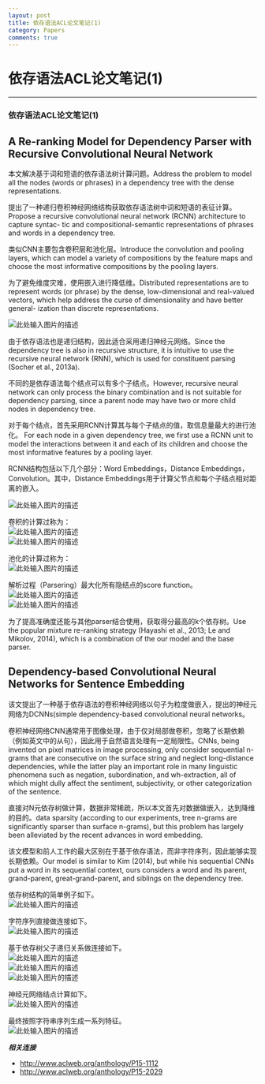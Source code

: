 ```yaml
---
layout: post
title: 依存语法ACL论文笔记(1)
category: Papers
comments: true
---
```


# 依存语法ACL论文笔记(1)

------

### 依存语法ACL论文笔记(1)

## **A Re-ranking Model for Dependency Parser with Recursive Convolutional Neural Network**

本文解决基于词和短语的依存语法树计算问题。Address the problem to model all the nodes (words or phrases) in a dependency tree with the dense representations.

提出了一种递归卷积神经网络结构获取依存语法树中词和短语的表征计算。Propose a recursive convolutional neural network (RCNN) architecture to capture syntac- tic and compositional-semantic representations of phrases and words in a dependency tree.

类似CNN主要包含卷积层和池化层。Introduce the convolution and pooling layers, which can model a variety of compositions by the feature maps and choose the most informative compositions by the pooling layers.

为了避免维度灾难，使用嵌入进行降低维。Distributed representations are to represent words (or phrase) by the dense, low-dimensional and real-valued vectors, which help address the curse of dimensionality and have better general- ization than discrete representations.

![此处输入图片的描述][1]

由于依存语法也是递归结构，因此适合采用递归神经元网络。Since the dependency tree is also in recursive structure, it is intuitive to use the recursive neural network (RNN), which is used for constituent parsing (Socher et al., 2013a).

不同的是依存语法每个结点可以有多个子结点。However, recursive neural network can only process the binary combination and is not suitable for dependency parsing, since a parent node may have two or more child nodes in dependency tree.

对于每个结点，首先采用RCNN计算其与每个子结点的值，取信息量最大的进行池化。 For each node in a given dependency tree, we first use a RCNN unit to model the interactions between it and each of its children and choose the most informative features by a pooling layer.

RCNN结构包括以下几个部分：Word Embeddings，Distance Embeddings，Convolution。其中，Distance Embeddings用于计算父节点和每个子结点相对距离的嵌入。

![此处输入图片的描述][2]

卷积的计算过称为：   
![此处输入图片的描述][3]   
![此处输入图片的描述][4]   

池化的计算过称为：   
![此处输入图片的描述][5]   

解析过程（Parsering）最大化所有隐结点的score function。   
![此处输入图片的描述][6]   
![此处输入图片的描述][7]   

为了提高准确度还能与其他parser结合使用，获取得分最高的k个依存树。Use the popular mixture re-ranking strategy (Hayashi et al., 2013; Le and Mikolov, 2014), which is a combination of the our model and the base parser.

## **Dependency-based Convolutional Neural Networks for Sentence Embedding**

该文提出了一种基于依存语法的卷积神经网络以句子为粒度做嵌入，提出的神经元网络为DCNNs(simple dependency-based convolutional neural networks。

卷积神经网络CNN通常用于图像处理，由于仅对局部做卷积，忽略了长期依赖（例如英文中的从句），因此用于自然语言处理有一定局限性。CNNs, being invented on pixel matrices in image processing, only consider sequential n-grams that are consecutive on the surface string and neglect long-distance dependencies, while the latter play an important role in many linguistic phenomena such as negation, subordination, and wh-extraction, all of which might dully affect the sentiment, subjectivity, or other categorization of the sentence.

直接对N元依存树做计算，数据非常稀疏，所以本文首先对数据做嵌入，达到降维的目的。data sparsity (according to our experiments, tree n-grams are significantly sparser than surface n-grams), but this problem has largely been alleviated by the recent advances in word embedding.

该文模型和前人工作的最大区别在于基于依存语法，而非字符序列，因此能够实现长期依赖。Our model is similar to Kim (2014), but while his sequential CNNs put a word in its sequential context, ours considers a word and its parent, grand-parent, great-grand-parent, and siblings on the dependency tree.

依存树结构的简单例子如下。   
![此处输入图片的描述][8]   

字符序列直接做连接如下。   
![此处输入图片的描述][9]   

基于依存树父子递归关系做连接如下。   
![此处输入图片的描述][10]   
![此处输入图片的描述][11]   
![此处输入图片的描述][12]   

神经元网络结点计算如下。   
![此处输入图片的描述][13]   

最终按照字符串序列生成一系列特征。   
![此处输入图片的描述][14]   

***相关连接***

 - <http://www.aclweb.org/anthology/P15-1112>
 - <http://www.aclweb.org/anthology/P15-2029>


  [1]: https://raw.githubusercontent.com/qiangsiwei/blog/gh-pages/_figures/2016-05-12-dependency_parsing/2016-05-12-dependency_parsing_1.png
  [2]: https://raw.githubusercontent.com/qiangsiwei/blog/gh-pages/_figures/2016-05-12-dependency_parsing/2016-05-12-dependency_parsing_2.png
  [3]: https://raw.githubusercontent.com/qiangsiwei/blog/gh-pages/_figures/2016-05-12-dependency_parsing/2016-05-12-dependency_parsing_3.png
  [4]: https://raw.githubusercontent.com/qiangsiwei/blog/gh-pages/_figures/2016-05-12-dependency_parsing/2016-05-12-dependency_parsing_4.png
  [5]: https://raw.githubusercontent.com/qiangsiwei/blog/gh-pages/_figures/2016-05-12-dependency_parsing/2016-05-12-dependency_parsing_5.png
  [6]: https://raw.githubusercontent.com/qiangsiwei/blog/gh-pages/_figures/2016-05-12-dependency_parsing/2016-05-12-dependency_parsing_6.png
  [7]: https://raw.githubusercontent.com/qiangsiwei/blog/gh-pages/_figures/2016-05-12-dependency_parsing/2016-05-12-dependency_parsing_7.png
  [8]: https://raw.githubusercontent.com/qiangsiwei/blog/gh-pages/_figures/2016-05-12-dependency_parsing/2016-05-12-dependency_parsing_8.png
  [9]: https://raw.githubusercontent.com/qiangsiwei/blog/gh-pages/_figures/2016-05-12-dependency_parsing/2016-05-12-dependency_parsing_9.png
  [10]: https://raw.githubusercontent.com/qiangsiwei/blog/gh-pages/_figures/2016-05-12-dependency_parsing/2016-05-12-dependency_parsing_10.png
  [11]: https://raw.githubusercontent.com/qiangsiwei/blog/gh-pages/_figures/2016-05-12-dependency_parsing/2016-05-12-dependency_parsing_11.png
  [12]: https://raw.githubusercontent.com/qiangsiwei/blog/gh-pages/_figures/2016-05-12-dependency_parsing/2016-05-12-dependency_parsing_12.png
  [13]: https://raw.githubusercontent.com/qiangsiwei/blog/gh-pages/_figures/2016-05-12-dependency_parsing/2016-05-12-dependency_parsing_13.png
  [14]: https://raw.githubusercontent.com/qiangsiwei/blog/gh-pages/_figures/2016-05-12-dependency_parsing/2016-05-12-dependency_parsing_14.png

  